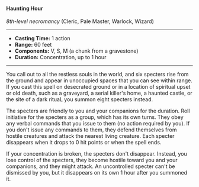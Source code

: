 #### Haunting Hour
*8th-level necromancy* (Cleric, Pale Master, Warlock, Wizard)
___
- **Casting Time:** 1 action 
- **Range:** 60 feet 
- **Components:** V, S, M (a chunk from a gravestone) 
- **Duration:** Concentration, up to 1 hour 
---
You call out to all the restless souls in the world, and six specters rise from the ground and appear in unoccupied spaces that you can see within range. If you cast this spell on desecrated ground or in a location of spiritual upset or old death, such as a graveyard, a serial killer's home, a haunted castle, or the site of a dark rituaL you summon eight specters instead.

The specters are friendly to you and your companions for the duration. Roll initiative for the specters as a group, which has its own turns. They obey any verbal commands that you issue to them (no action required by you). If you don't issue any commands to them, they defend themselves from hostile creatures and attack the nearest living creature. Each specter disappears when it drops to 0 hit points or when the spell ends. 

If your concentration is broken, the specters don't disappear. Instead, you lose control of the specters, they become hostile toward you and your companions, and they might attack. An uncontrolled specter can't be dismissed by you, but it disappears on its own 1 hour after you summoned it. 

